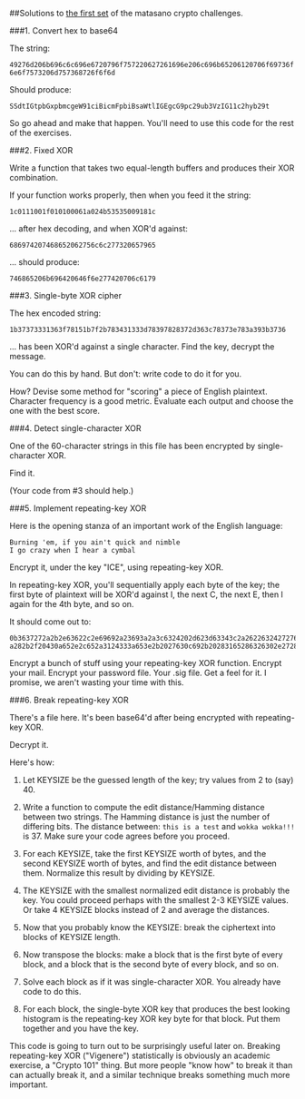 ##Solutions to [the first set](http://cryptopals.com/sets/1/) of the matasano crypto challenges.

###1. Convert hex to base64

  The string:

  `49276d206b696c6c696e6720796f757220627261696e206c696b65206120706f69736f6e6f7573206d757368726f6f6d`

  Should produce:

  `SSdtIGtpbGxpbmcgeW91ciBicmFpbiBsaWtlIGEgcG9pc29ub3VzIG11c2hyb29t`

  So go ahead and make that happen. You'll need to use this code for the rest of the exercises.

###2. Fixed XOR

  Write a function that takes two equal-length buffers and produces their XOR combination.

  If your function works properly, then when you feed it the string:

  `1c0111001f010100061a024b53535009181c`

  ... after hex decoding, and when XOR'd against:

  `686974207468652062756c6c277320657965`

  ... should produce:

  `746865206b696420646f6e277420706c6179`

###3. Single-byte XOR cipher

  The hex encoded string:

  `1b37373331363f78151b7f2b783431333d78397828372d363c78373e783a393b3736`

  ... has been XOR'd against a single character. Find the key, decrypt the message.

  You can do this by hand. But don't: write code to do it for you.

  How? Devise some method for "scoring" a piece of English plaintext. Character frequency is a good metric. Evaluate each output and choose the one with the best score.

###4. Detect single-character XOR

  One of the 60-character strings in this file has been encrypted by single-character XOR.

  Find it.

  (Your code from #3 should help.)

###5. Implement repeating-key XOR

  Here is the opening stanza of an important work of the English language:

  ```
  Burning 'em, if you ain't quick and nimble
  I go crazy when I hear a cymbal
  ```

  Encrypt it, under the key "ICE", using repeating-key XOR.

  In repeating-key XOR, you'll sequentially apply each byte of the key; the first byte of plaintext will be XOR'd against I, the next C, the next E, then I again for the 4th byte, and so on.

  It should come out to:

  ```
  0b3637272a2b2e63622c2e69692a23693a2a3c6324202d623d63343c2a26226324272765272
  a282b2f20430a652e2c652a3124333a653e2b2027630c692b20283165286326302e27282f
  ```

  Encrypt a bunch of stuff using your repeating-key XOR function. Encrypt your mail. Encrypt your password file. Your .sig file. Get a feel for it. I promise, we aren't wasting your time with this.

###6. Break repeating-key XOR

  There's a file here. It's been base64'd after being encrypted with repeating-key XOR.

  Decrypt it.

  Here's how:

  1. Let KEYSIZE be the guessed length of the key; try values from 2 to (say) 40.

  2. Write a function to compute the edit distance/Hamming distance between two strings. The Hamming distance is just the number of differing bits. The distance between:
    ```this is a test```
    and
    ```wokka wokka!!!```
    is 37. Make sure your code agrees before you proceed.

  3. For each KEYSIZE, take the first KEYSIZE worth of bytes, and the second KEYSIZE worth of bytes, and find the edit distance between them. Normalize this result by dividing by KEYSIZE.

  4. The KEYSIZE with the smallest normalized edit distance is probably the key. You could proceed perhaps with the smallest 2-3 KEYSIZE values. Or take 4 KEYSIZE blocks instead of 2 and average the distances.

  5. Now that you probably know the KEYSIZE: break the ciphertext into blocks of KEYSIZE length.

  6. Now transpose the blocks: make a block that is the first byte of every block, and a block that is the second byte of every block, and so on.

  7. Solve each block as if it was single-character XOR. You already have code to do this.

  8. For each block, the single-byte XOR key that produces the best looking histogram is the repeating-key XOR key byte for that block. Put them together and you have the key.

  This code is going to turn out to be surprisingly useful later on. Breaking repeating-key XOR ("Vigenere") statistically is obviously an academic exercise, a "Crypto 101" thing. But more people "know how" to break it than can actually break it, and a similar technique breaks something much more important.